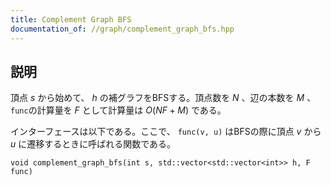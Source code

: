 ```yaml
---
title: Complement Graph BFS
documentation_of: //graph/complement_graph_bfs.hpp
---
```


## 説明

頂点 $s$ から始めて、 $h$ の補グラフをBFSする。頂点数を $N$ 、辺の本数を $M$ 、`func`の計算量を $F$ として計算量は $O(NF + M)$ である。

インターフェースは以下である。ここで、 `func(v, u)` はBFSの際に頂点 $v$ から $u$ に遷移するときに呼ばれる関数である。

```
void complement_graph_bfs(int s, std::vector<std::vector<int>> h, F func)
```
